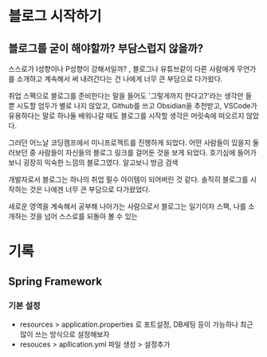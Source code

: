 
# 블로그 시작하기
## 블로그를 굳이 해야할까? 부담스럽지 않을까?

스스로가 I성향이나 P성향이 강해서일까? , 블로그나 유튜브같이 다른 사람에게 무언가를 소개하고 계속해서 써 내려간다는 건 나에게 너무 큰 부담으로 다가왔다.

취업 스펙으로 블로그를 준비한다는 말을 들어도 '그렇게까지 한다고?'라는 생각만 들 뿐 시도할 엄두가 별로 나지 않았고,
Github를 쓰고 Obsidian을 추천받고, VSCode가 유용하다는 말로 하나둘 배워나갈 때도 블로그를 시작할 생각은 머릿속에 떠오르지 않았다.

그러던 어느날 코딩캠프에서 미니프로젝트를 진행하게 되었다.
어떤 사람들이 있을지 둘러보던 중 사람들이 자신들의 블로그 링크를 걸어둔 것을 보게 되었다.
호기심에 들어가보니 굉장히 익숙한 느낌의 블로그였다.
알고보니 방금 검색


개발자로서 블로그는 하나의 취업 필수 아이템이 되어버린 것 같다.
솔직히 블로그를 시작하는 것은 나에겐 너무 큰 부담으로 다가왔었다.


새로운 영역을 계속해서 공부해 나아가는 사람으로서 블로그는 일기이자 스팩, 나를 소개하는 것을 넘어 스스로를 되돌아 볼 수 있는 


# 기록
## Spring Framework

### 기본 설정
- resources > application.properties 로 포트설정,  DB세팅 등이 가능하나 최근 많이 쓰는 방식으로 설정해보자
- resouces > apllication.yml 파일 생성 > 설정추가